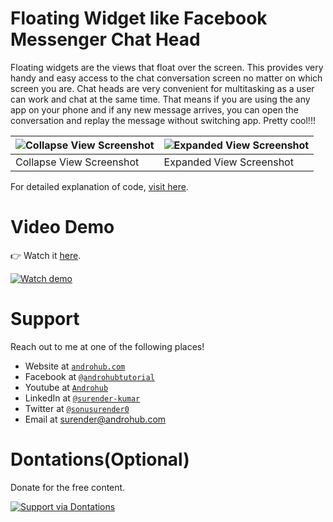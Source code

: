 # Floating Widget like Facebook Messenger Chat Head
Floating widgets are the views that float over the screen. This provides very handy and easy access to the chat conversation screen no matter on which screen you are. Chat heads are very convenient for multitasking as a user can work and chat at the same time. That means if you are using the any app on your phone and if any new message arrives, you can open the conversation and replay the message without switching app. Pretty cool!!!

![Collapse View Screenshot](https://i1.wp.com/www.androhub.com/wp-content/uploads/2017/03/collapse_view_floating_widget.jpg?resize=576%2C1024) | ![Expanded View Screenshot](https://i2.wp.com/www.androhub.com/wp-content/uploads/2017/03/expand_view_floating_widget.jpg?resize=576%2C1024)
---|---
Collapse View Screenshot | Expanded View Screenshot

For detailed explanation of code, [visit here](http://www.androhub.com/android-floating-widget-like-facebook-messenger-chat-head/).

# Video Demo
👉 Watch it <a href="https://youtu.be/B5zRaD7B504">here</a>.
<br>

[![Watch demo](http://i3.ytimg.com/vi/B5zRaD7B504/hqdefault.jpg)](https://youtu.be/B5zRaD7B504)

# Support
Reach out to me at one of the following places!

- Website at <a href="http://www.androhub.com/" target="_blank">`androhub.com`</a>
- Facebook at <a href="https://www.facebook.com/androhubtutorial/" target="_blank">`@androhubtutorial`</a>
- Youtube at <a href="https://www.youtube.com/channel/UCHJh3E9mtRzbM3WVVl9glJg" target="_blank">`Androhub`</a>
- LinkedIn at <a href="https://www.linkedin.com/in/surender-kumar-681472a8?originalSubdomain=in" target="_blank">`@surender-kumar`</a>
- Twitter at <a href="https://twitter.com/sonusurender0/" target="_blank">`@sonusurender0`</a>
- Email at surender@androhub.com

# Dontations(Optional)
Donate for the free content.
<br>

[![Support via Dontations](https://www.paypalobjects.com/en_GB/i/btn/btn_donateCC_LG.gif)](https://www.paypal.com/cgi-bin/webscr?cmd=_donations&business=sonu.surendra0%40gmail.com&currency_code=USD&source=url)
